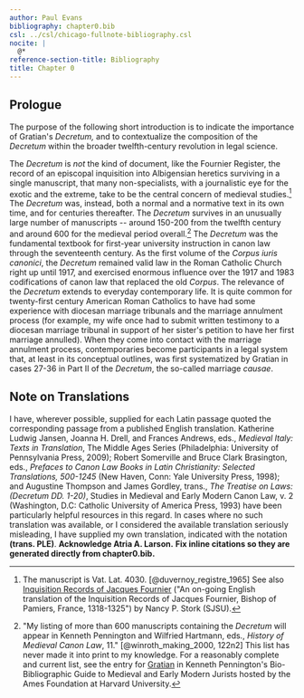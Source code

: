```yaml
---
author: Paul Evans
bibliography: chapter0.bib
csl: ../csl/chicago-fullnote-bibliography.csl
nocite: |
  @*
reference-section-title: Bibliography
title: Chapter 0
---
```

## Prologue

The purpose of the following short introduction is to indicate the
importance of Gratian's *Decretum,* and to contextualize the
composition of the *Decretum* within the broader twelfth-century
revolution in legal science.

The *Decretum* is *not* the kind of document, like the Fournier
Register, the record of an episcopal inquisition into Albigensian
heretics surviving in a single manuscript, that many non-specialists,
with a journalistic eye for the exotic and the extreme, take to be
the central concern of medieval studies.[^1] The *Decretum* was,
instead, both a normal and a normative text in its own time, and
for centuries thereafter. The *Decretum* survives in an unusually
large number of manuscripts -- around 150-200 from the twelfth
century and around 600 for the medieval period overall.[^2] The
*Decretum* was the fundamental textbook for first-year university
instruction in canon law through the seventeenth century. As the
first volume of the *Corpus iuris canonici*, the *Decretum* remained
valid law in the Roman Catholic Church right up until 1917, and
exercised enormous influence over the 1917 and 1983 codifications
of canon law that replaced the old *Corpus*. The relevance of the
*Decretum* extends to everyday contemporary life. It is quite common
for twenty-first century American Roman Catholics to have had some
experience with diocesan marriage tribunals and the marriage annulment
process (for example, my wife once had to submit written testimony
to a diocesan marriage tribunal in support of her sister's petition
to have her first marriage annulled). When they come into contact
with the marriage annulment process, contemporaries become participants
in a legal system that, at least in its conceptual outlines, was
first systematized by Gratian in cases 27-36 in Part II of the
*Decretum*, the so-called marriage *causae*.

## Note on Translations

I have, wherever possible, supplied for each Latin passage quoted
the corresponding passage from a published English translation.
Katherine Ludwig Jansen, Joanna H. Drell, and Frances Andrews, eds.,
*Medieval Italy: Texts in Translation*, The Middle Ages Series
(Philadelphia: University of Pennsylvania Press, 2009); Robert
Somerville and Bruce Clark Brasington, eds., *Prefaces to Canon Law
Books in Latin Christianity: Selected Translations, 500-1245* (New
Haven, Conn: Yale University Press, 1998); and Augustine Thompson
and James Gordley, trans., *The Treatise on Laws: (Decretum DD.
1-20)*, Studies in Medieval and Early Modern Canon Law, v. 2
(Washington, D.C: Catholic University of America Press, 1993) have
been particularly helpful resources in this regard. In cases where
no such translation was available, or I considered the available
translation seriously misleading, I have supplied my own translation,
indicated with the notation **(trans. PLE)**. **Acknowledge Atria
A. Larson.** **Fix inline citations so they are generated directly
from chapter0.bib.**

[^1]: The manuscript is Vat. Lat. 4030. [@duvernoy_registre_1965]
    See also [Inquisition Records of Jacques
    Fournier](http://www.sjsu.edu/people/nancy.stork/jacquesfournier/) ("An
    on-going English translation of the Inquisition Records of
    Jacques Fournier, Bishop of Pamiers, France, 1318-1325") by
    Nancy P. Stork (SJSU).

[^2]: "My listing of more than 600 manuscripts containing the
    *Decretum* will appear in Kenneth Pennington and Wilfried
    Hartmann, eds., *History of Medieval Canon Law*, 11."
    [@winroth_making_2000, 122n2] This list has never made it into
    print to my knowledge. For a reasonably complete and current
    list, see the entry for
    [Gratian](http://amesfoundation.law.harvard.edu/BioBibCanonists/Report_Biobib2.php?record_id=a242)
    in Kenneth Pennington's Bio-Bibliographic Guide to Medieval and
    Early Modern Jurists hosted by the Ames Foundation at Harvard
    University.

